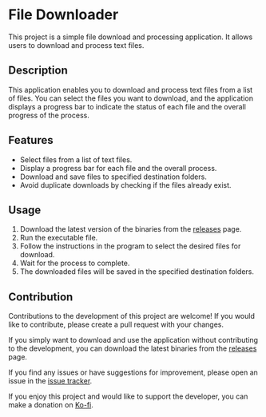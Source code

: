 # File Downloader

This project is a simple file download and processing application. It allows users to download and process text files.

## Description

This application enables you to download and process text files from a list of files. You can select the files you want to download, and the application displays a progress bar to indicate the status of each file and the overall progress of the process.

## Features

- Select files from a list of text files.
- Display a progress bar for each file and the overall process.
- Download and save files to specified destination folders.
- Avoid duplicate downloads by checking if the files already exist.

## Usage

1. Download the latest version of the binaries from the [releases](https://github.com/Vulpesdk/24syv-downloader/releases) page.
2. Run the executable file.
3. Follow the instructions in the program to select the desired files for download.
4. Wait for the process to complete.
5. The downloaded files will be saved in the specified destination folders.

## Contribution

Contributions to the development of this project are welcome! If you would like to contribute, please create a pull request with your changes.

If you simply want to download and use the application without contributing to the development, you can download the latest binaries from the [releases](https://github.com/Vulpesdk/24syv-downloader/releases) page.

If you find any issues or have suggestions for improvement, please open an issue in the [issue tracker](https://github.com/Vulpesdk/24syv-downloader/issues).

If you enjoy this project and would like to support the developer, you can make a donation on [Ko-fi](https://ko-fi.com/rvso_dk).
